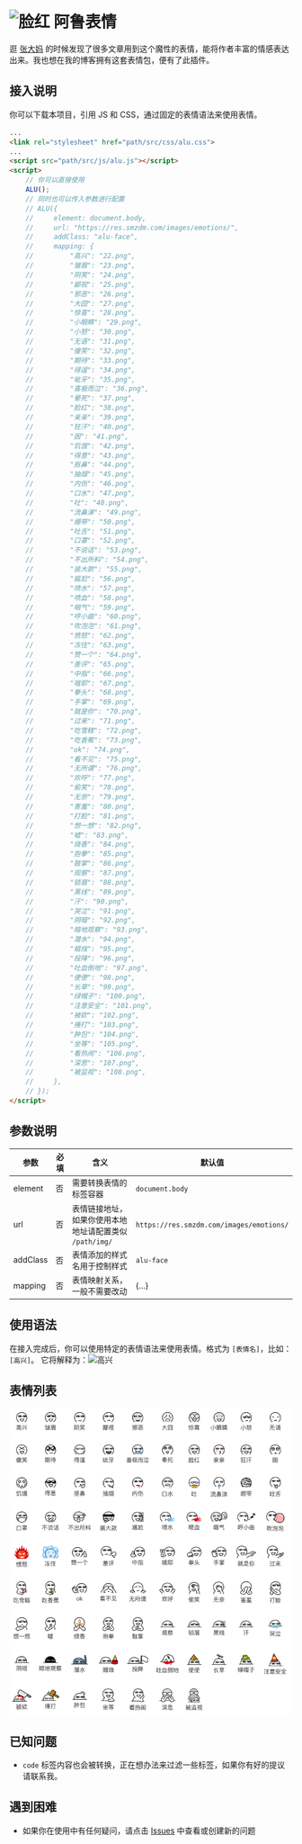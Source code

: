 # ![脸红](https://res.smzdm.com/images/emotions/38.png) 阿鲁表情
逛 [张大妈](https://www.smzdm.com/) 的时候发现了很多文章用到这个魔性的表情，能将作者丰富的情感表达出来。我也想在我的博客拥有这套表情包，便有了此插件。
## 接入说明
你可以下载本项目，引用 JS 和 CSS，通过固定的表情语法来使用表情。
```html
...
<link rel="stylesheet" href="path/src/css/alu.css">
...
<script src="path/src/js/alu.js"></script>
<script>
    // 你可以直接使用
    ALU();
    // 同时也可以传入参数进行配置
    // ALU({
    //     element: document.body,
    //     url: "https://res.smzdm.com/images/emotions/",
    //     addClass: "alu-face",
    //     mapping: {
    //         "高兴": "22.png",
    //         "皱眉": "23.png",
    //         "阴笑": "24.png",
    //         "鄙视": "25.png",
    //         "邪恶": "26.png",
    //         "大囧": "27.png",
    //         "惊喜": "28.png",
    //         "小眼睛": "29.png",
    //         "小怒": "30.png",
    //         "无语": "31.png",
    //         "傻笑": "32.png",
    //         "期待": "33.png",
    //         "得逞": "34.png",
    //         "呲牙": "35.png",
    //         "喜极而泣": "36.png",
    //         "晕死": "37.png",
    //         "脸红": "38.png",
    //         "亲亲": "39.png",
    //         "狂汗": "40.png",
    //         "困": "41.png",
    //         "饥饿": "42.png",
    //         "得意": "43.png",
    //         "抠鼻": "44.png",
    //         "抽烟": "45.png",
    //         "内伤": "46.png",
    //         "口水": "47.png",
    //         "吐": "48.png",
    //         "流鼻涕": "49.png",
    //         "绷带": "50.png",
    //         "吐舌": "51.png",
    //         "口罩": "52.png",
    //         "不说话": "53.png",
    //         "不出所料": "54.png",
    //         "装大款": "55.png",
    //         "尴尬": "56.png",
    //         "喷水": "57.png",
    //         "喷血": "58.png",
    //         "咽气": "59.png",
    //         "哼小曲": "60.png",
    //         "吹泡泡": "61.png",
    //         "愤怒": "62.png",
    //         "冻住": "63.png",
    //         "赞一个": "64.png",
    //         "差评": "65.png",
    //         "中指": "66.png",
    //         "哦耶": "67.png",
    //         "拳头": "68.png",
    //         "手掌": "69.png",
    //         "就是你": "70.png",
    //         "过来": "71.png",
    //         "吃雪糕": "72.png",
    //         "吃香蕉": "73.png",
    //         "ok": "74.png",
    //         "看不见": "75.png",
    //         "无所谓": "76.png",
    //         "欢呼": "77.png",
    //         "偷笑": "78.png",
    //         "无奈": "79.png",
    //         "害羞": "80.png",
    //         "打脸": "81.png",
    //         "想一想": "82.png",
    //         "嘘": "83.png",
    //         "烧香": "84.png",
    //         "抱拳": "85.png",
    //         "鼓掌": "86.png",
    //         "观察": "87.png",
    //         "锁眉": "88.png",
    //         "黑线": "89.png",
    //         "汗": "90.png",
    //         "哭泣": "91.png",
    //         "阴暗": "92.png",
    //         "暗地观察": "93.png",
    //         "潜水": "94.png",
    //         "蜡烛": "95.png",
    //         "投降": "96.png",
    //         "吐血倒地": "97.png",
    //         "便便": "98.png",
    //         "长草": "99.png",
    //         "绿帽子": "100.png",
    //         "注意安全": "101.png",
    //         "被砍": "102.png",
    //         "捶打": "103.png",
    //         "肿包": "104.png",
    //         "坐等": "105.png",
    //         "看热闹": "106.png",
    //         "深思": "107.png",
    //         "被监视": "108.png",
    //     },
    // });
</script>
```

## 参数说明
|  参数   | 必填  | 含义 | 默认值 |
|  ----  | ----  |  ----  | ----  |
| element  | 否 | 需要转换表情的标签容器 | `document.body` |
| url  | 否 | 表情链接地址，如果你使用本地地址请配置类似 `/path/img/` | `https://res.smzdm.com/images/emotions/` |
| addClass  | 否 | 表情添加的样式名用于控制样式 | `alu-face` |
| mapping | 否 | 表情映射关系，一般不需要改动 | {...} |

## 使用语法
在接入完成后，你可以使用特定的表情语法来使用表情。格式为 `[表情名]`，比如：`[高兴]`。
它将解释为：![高兴](https://res.smzdm.com/images/emotions/22.png)

## 表情列表
![表情列表](./alu-face.png)

## 已知问题
- `code` 标签内容也会被转换，正在想办法来过滤一些标签，如果你有好的提议请联系我。

## 遇到困难
- 如果你在使用中有任何疑问，请点击 [Issues](https://github.com/isecret/alu/issues) 中查看或创建新的问题